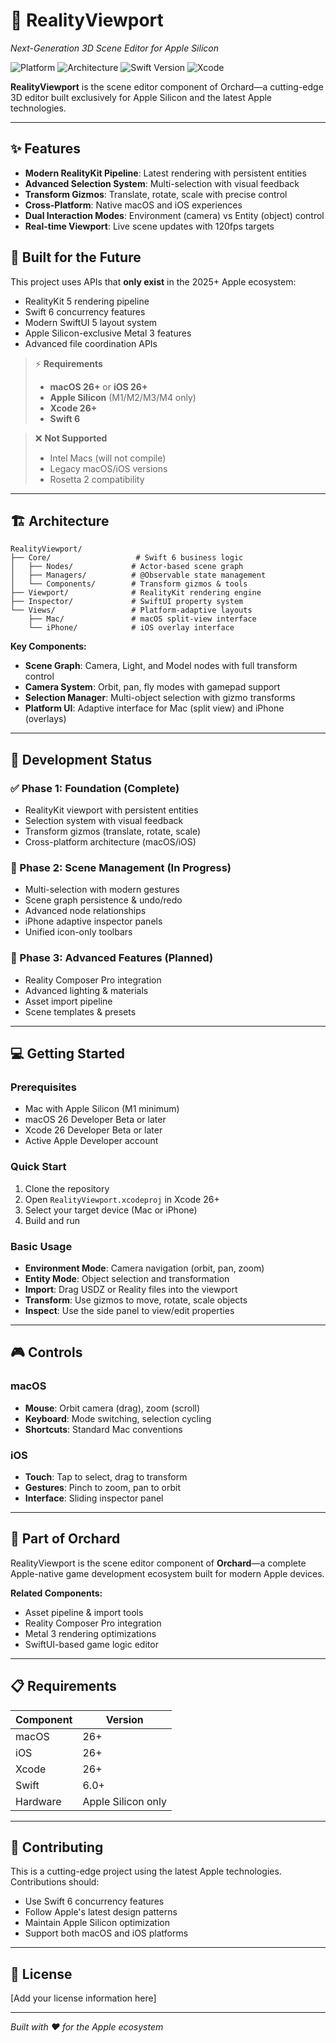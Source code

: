 # 🚀 RealityViewport

*Next-Generation 3D Scene Editor for Apple Silicon*

![Platform](https://img.shields.io/badge/platform-macOS%2026%2B-blue)
![Architecture](https://img.shields.io/badge/arch-ARM64%20ONLY-green)
![Swift Version](https://img.shields.io/badge/swift-6.0%2B-orange)
![Xcode](https://img.shields.io/badge/Xcode-26%2B-red)

**RealityViewport** is the scene editor component of Orchard—a cutting-edge 3D editor built exclusively for Apple Silicon and the latest Apple technologies.

---

## ✨ Features

- **Modern RealityKit Pipeline**: Latest rendering with persistent entities
- **Advanced Selection System**: Multi-selection with visual feedback  
- **Transform Gizmos**: Translate, rotate, scale with precise control
- **Cross-Platform**: Native macOS and iOS experiences
- **Dual Interaction Modes**: Environment (camera) vs Entity (object) control
- **Real-time Viewport**: Live scene updates with 120fps targets

## 🎯 Built for the Future

This project uses APIs that **only exist** in the 2025+ Apple ecosystem:
- RealityKit 5 rendering pipeline
- Swift 6 concurrency features
- Modern SwiftUI 5 layout system
- Apple Silicon-exclusive Metal 3 features
- Advanced file coordination APIs

> ⚡ **Requirements**  
> - **macOS 26+** or **iOS 26+**
> - **Apple Silicon** (M1/M2/M3/M4 only)
> - **Xcode 26+**
> - **Swift 6**

> ❌ **Not Supported**  
> - Intel Macs (will not compile)
> - Legacy macOS/iOS versions
> - Rosetta 2 compatibility

---

## 🏗️ Architecture

```
RealityViewport/
├── Core/                   # Swift 6 business logic
│   ├── Nodes/             # Actor-based scene graph
│   ├── Managers/          # @Observable state management  
│   └── Components/        # Transform gizmos & tools
├── Viewport/              # RealityKit rendering engine
├── Inspector/             # SwiftUI property system
└── Views/                 # Platform-adaptive layouts
    ├── Mac/               # macOS split-view interface
    └── iPhone/            # iOS overlay interface
```

**Key Components:**
- **Scene Graph**: Camera, Light, and Model nodes with full transform control
- **Camera System**: Orbit, pan, fly modes with gamepad support
- **Selection Manager**: Multi-object selection with gizmo transforms
- **Platform UI**: Adaptive interface for Mac (split view) and iPhone (overlays)

---

## 🚧 Development Status

### ✅ Phase 1: Foundation (Complete)
- RealityKit viewport with persistent entities
- Selection system with visual feedback  
- Transform gizmos (translate, rotate, scale)
- Cross-platform architecture (macOS/iOS)

### 🚀 Phase 2: Scene Management (In Progress)
- Multi-selection with modern gestures
- Scene graph persistence & undo/redo
- Advanced node relationships
- iPhone adaptive inspector panels
- Unified icon-only toolbars

### 🔮 Phase 3: Advanced Features (Planned)
- Reality Composer Pro integration
- Advanced lighting & materials
- Asset import pipeline
- Scene templates & presets

---

## 💻 Getting Started

### Prerequisites
- Mac with Apple Silicon (M1 minimum)
- macOS 26 Developer Beta or later
- Xcode 26 Developer Beta or later  
- Active Apple Developer account

### Quick Start
1. Clone the repository
2. Open `RealityViewport.xcodeproj` in Xcode 26+
3. Select your target device (Mac or iPhone)
4. Build and run

### Basic Usage
- **Environment Mode**: Camera navigation (orbit, pan, zoom)
- **Entity Mode**: Object selection and transformation
- **Import**: Drag USDZ or Reality files into the viewport
- **Transform**: Use gizmos to move, rotate, scale objects
- **Inspect**: Use the side panel to view/edit properties

---

## 🎮 Controls

### macOS
- **Mouse**: Orbit camera (drag), zoom (scroll)
- **Keyboard**: Mode switching, selection cycling  
- **Shortcuts**: Standard Mac conventions

### iOS  
- **Touch**: Tap to select, drag to transform
- **Gestures**: Pinch to zoom, pan to orbit
- **Interface**: Sliding inspector panel

---

## 🔧 Part of Orchard

RealityViewport is the scene editor component of **Orchard**—a complete Apple-native game development ecosystem built for modern Apple devices.

**Related Components:**
- Asset pipeline & import tools
- Reality Composer Pro integration  
- Metal 3 rendering optimizations
- SwiftUI-based game logic editor

---

## 📋 Requirements

| Component | Version |
|-----------|---------|
| macOS | 26+ |
| iOS | 26+ |  
| Xcode | 26+ |
| Swift | 6.0+ |
| Hardware | Apple Silicon only |

---

## 🤝 Contributing

This is a cutting-edge project using the latest Apple technologies. Contributions should:
- Use Swift 6 concurrency features
- Follow Apple's latest design patterns
- Maintain Apple Silicon optimization
- Support both macOS and iOS platforms

---

## 📄 License

[Add your license information here]

---

*Built with ❤️ for the Apple ecosystem*